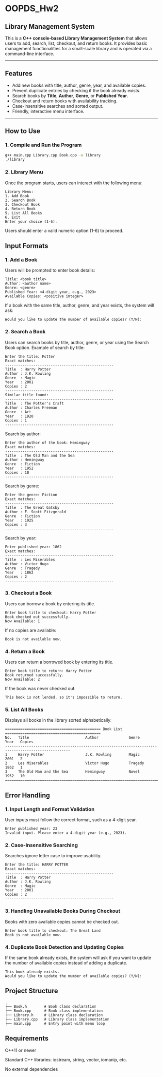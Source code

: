 # OOPDS_Hw2  
## Library Management System

This is a **C++ console-based Library Management System** that allows users to add, search, list, checkout, and return books. It provides basic management functionalities for a small-scale library and is operated via a command-line interface.

---

## Features

- Add new books with title, author, genre, year, and available copies.
- Prevent duplicate entries by checking if the book already exists.
- Search books by **Title**, **Author**, **Genre**, or **Published Year**.
- Checkout and return books with availability tracking.
- Case-insensitive searches and sorted output.
- Friendly, interactive menu interface.

---

## How to Use

### 1. Compile and Run the Program
```bash
g++ main.cpp Library.cpp Book.cpp -o library
./library
```
### 2. Library Menu
Once the program starts, users can interact with the following menu:
```plaintext
Library Menu:
1. Add Book
2. Search Book
3. Checkout Book
4. Return Book
5. List All Books
6. Exit
Enter your choice (1-6):
```
Users should enter a valid numeric option (1-6) to proceed.

## Input Formats
### 1. Add a Book
Users will be prompted to enter book details:

```plaintext
Title: <book title>
Author: <author name>
Genre: <genre>
Published Year: <4-digit year, e.g., 2023>
Available Copies: <positive integer>
```
If a book with the same title, author, genre, and year exists, the system will ask:

```plaintext
Would you like to update the number of available copies? (Y/N):
```
### 2. Search a Book
Users can search books by title, author, genre, or year using the Search Book option.
Example of search by title:
```plaintext
Enter the title: Potter
Exact matches:
--------------------------------------------------
Title  : Harry Potter
Author : J.K. Rowling
Genre  : Magic
Year   : 2001
Copies : 2
--------------------------------------------------
Similar title found:
--------------------------------------------------
Title  : The Potter's Craft
Author : Charles Freeman
Genre  : Art
Year   : 1920
Copies : 1
--------------------------------------------------
```
Search by author:
```plaintext
Enter the author of the book: Hemingway
Exact matches:
--------------------------------------------------
Title  : The Old Man and the Sea
Author : Hemingway
Genre  : Fiction
Year   : 1952
Copies : 10
--------------------------------------------------
```
Search by genre:

```plaintext
Enter the genre: Fiction
Exact matches:
--------------------------------------------------
Title  : The Great Gatsby
Author : F. Scott Fitzgerald
Genre  : Fiction
Year   : 1925
Copies : 3
--------------------------------------------------
```
Search by year:

```plaintext
Enter published year: 1862
Exact matches:
--------------------------------------------------
Title  : Les Miserables
Author : Victor Hugo
Genre  : Tragedy
Year   : 1862
Copies : 2
--------------------------------------------------
```

### 3. Checkout a Book
Users can borrow a book by entering its title.

```plaintext
Enter book title to checkout: Harry Potter
Book checked out successfully.
Now Available: 1
```
If no copies are available:
```plaintext
Book is not available now.
```
### 4. Return a Book
Users can return a borrowed book by entering its title.
```plaintext
Enter book title to return: Harry Potter
Book returned successfully.
Now Available: 2
```
If the book was never checked out:
```plaintext
This book is not lended, so it's impossible to return.
```
### 5. List All Books
Displays all books in the library sorted alphabetically:

```plaintext
============================================ Book List ============================================
No.   Title                          Author              Genre             Year   Copies
----------------------------------------------------------------------------------------------------
1     Harry Potter                   J.K. Rowling        Magic             2001   2
2     Les Miserables                 Victor Hugo         Tragedy           1862   1
3     The Old Man and the Sea        Hemingway           Novel             1952   10
====================================================================================================
```
## Error Handling

### 1. Input Length and Format Validation
User inputs must follow the correct format, such as a 4-digit year.
```plaintext
Enter published year: 23
Invalid input. Please enter a 4-digit year (e.g., 2023).
```
### 2. Case-Insensitive Searching
Searches ignore letter case to improve usability.
```plaintext
Enter the title: HARRY POTTER
Exact matches:
--------------------------------------------------
Title  : Harry Potter
Author : J.K. Rowling
Genre  : Magic
Year   : 2001
Copies : 2
--------------------------------------------------
```

### 3. Handling Unavailable Books During Checkout
Books with zero available copies cannot be checked out.
```plaintext
Enter book title to checkout: The Great Land
Book is not available now.
```
### 4. Duplicate Book Detection and Updating Copies
If the same book already exists, the system will ask if you want to update the number of available copies instead of adding a duplicate.
```plaintext
This book already exists.
Would you like to update the number of available copies? (Y/N):
```

## Project Structure
```plaintxt
.
├── Book.h        # Book class declaration
├── Book.cpp      # Book class implementation
├── Library.h     # Library class declaration
├── Library.cpp   # Library class implementation
├── main.cpp      # Entry point with menu loop
```
## Requirements
C++11 or newer

Standard C++ libraries: iostream, string, vector, iomanip, etc.

No external dependencies

